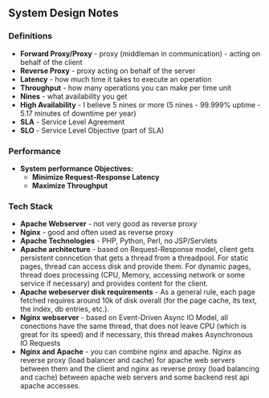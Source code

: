 ## System Design Notes

### Definitions
- **Forward Proxy/Proxy** - proxy (middleman in communication) - acting on behalf of the client
- **Reverse Proxy** - proxy acting on behalf of the server
- **Latency** - how much time it takes to execute an operation
- **Throughput** - how many operations you can make per time unit
- **Nines** - what availability you get
- **High Availability** - I believe 5 nines or more (5 nines - 99.999% uptime - 5.17 minutes of downtime per year)
- **SLA** - Service Level Agreement
- **SLO** - Service Level Objective (part of SLA)

### Performance
- **System performance Objectives:**
    - **Minimize Request-Response Latency**
    - **Maximize Throughput**

### Tech Stack
- **Apache Webserver** - not very good as reverse proxy
- **Nginx** - good and often used as reverse proxy
- **Apache Technologies** - PHP, Python, Perl, no JSP/Servlets
- **Apache architecture** - based on Request-Response model, client gets persistent conncetion that gets a thread from a threadpool. For static pages, thread can access disk and provide them. For dynamic pages, thread does processing (CPU, Memory, accessing network 
or some service if necessary) and provides content for the client.
- **Apache webeserver disk requirements** - As a general rule, each page fetched requires around 10k of disk overall (for the page cache, its text, the index, db entries, etc.). 
- **Nginx webserver** - based on Event-Driven Async IO Model, all conections have the same thread, that does not leave CPU (which is great for its speed) and if necessary, this thread makes Asynchronous IO Requests
- **Nginx and Apache** - you can combine nginx and apache. Nginx as reverse proxy (load balancer and cache) for apache web servers between them and the client and nginx as reverse proxy (load balancing and cache) between apache web servers and some backend rest api apache accesses.